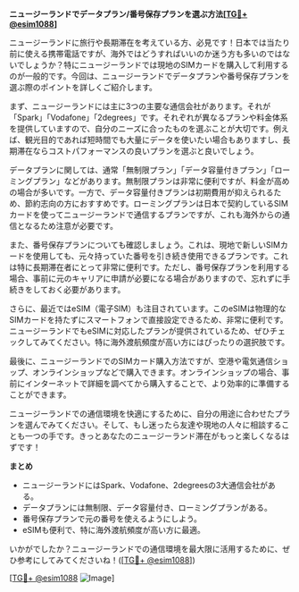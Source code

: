 **ニュージーランドでデータプラン/番号保存プランを選ぶ方法[[TG💪+ @esim1088](https://t.me/s/esim1088)]**

ニュージーランドに旅行や長期滞在を考えている方、必見です！日本では当たり前に使える携帯電話ですが、海外ではどうすればいいのか迷う方も多いのではないでしょうか？特にニュージーランドでは現地のSIMカードを購入して利用するのが一般的です。今回は、ニュージーランドでデータプランや番号保存プランを選ぶ際のポイントを詳しくご紹介します。

まず、ニュージーランドには主に3つの主要な通信会社があります。それが「Spark」「Vodafone」「2degrees」です。それぞれが異なるプランや料金体系を提供していますので、自分のニーズに合ったものを選ぶことが大切です。例えば、観光目的であれば短時間でも大量にデータを使いたい場合もありますし、長期滞在ならコストパフォーマンスの良いプランを選ぶと良いでしょう。

データプランに関しては、通常「無制限プラン」「データ容量付きプラン」「ローミングプラン」などがあります。無制限プランは非常に便利ですが、料金が高めの場合が多いです。一方で、データ容量付きプランは初期費用が抑えられるため、節約志向の方におすすめです。ローミングプランは日本で契約しているSIMカードを使ってニュージーランドで通信するプランですが、これも海外からの通信となるため注意が必要です。

また、番号保存プランについても確認しましょう。これは、現地で新しいSIMカードを使用しても、元々持っていた番号を引き続き使用できるプランです。これは特に長期滞在者にとって非常に便利です。ただし、番号保存プランを利用する場合、事前に元のキャリアに申請が必要になる場合がありますので、忘れずに手続きをしておく必要があります。

さらに、最近ではeSIM（電子SIM）も注目されています。このeSIMは物理的なSIMカードを持たずにスマートフォンで直接設定できるため、非常に便利です。ニュージーランドでもeSIMに対応したプランが提供されているため、ぜひチェックしてみてください。特に海外渡航頻度が高い方にはぴったりの選択肢です。

最後に、ニュージーランドでのSIMカード購入方法ですが、空港や電気通信ショップ、オンラインショップなどで購入できます。オンラインショップの場合、事前にインターネットで詳細を調べてから購入することで、より効率的に準備することができます。

ニュージーランドでの通信環境を快適にするために、自分の用途に合わせたプランを選んでみてください。そして、もし迷ったら友達や現地の人々に相談することも一つの手です。きっとあなたのニュージーランド滞在がもっと楽しくなるはずです！

**まとめ**
- ニュージーランドにはSpark、Vodafone、2degreesの3大通信会社がある。
- データプランには無制限、データ容量付き、ローミングプランがある。
- 番号保存プランで元の番号を使えるようにしよう。
- eSIMも便利で、特に海外渡航頻度が高い方に最適。

いかがでしたか？ニュージーランドでの通信環境を最大限に活用するために、ぜひ参考にしてみてくださいね！([[TG💪+ @esim1088](https://t.me/s/esim1088)])

[[TG💪+ @esim1088](https://t.me/s/esim1088) ![Image](https://i.postimg.cc/Y0z9fWf4/image.png)]